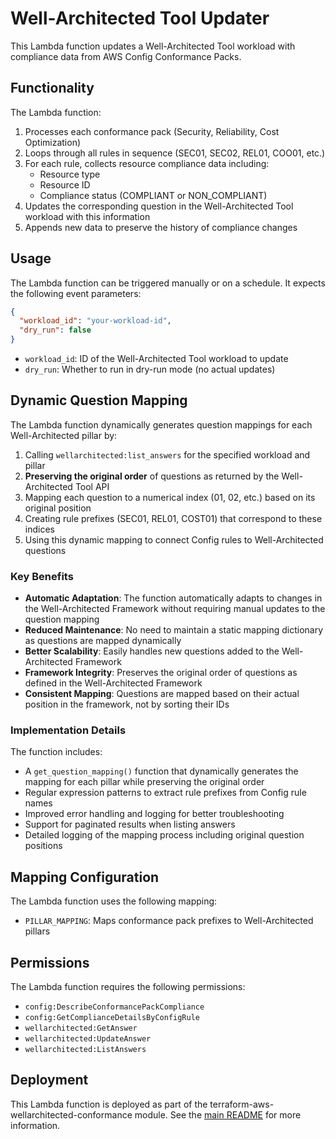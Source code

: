 # Well-Architected Tool Updater

This Lambda function updates a Well-Architected Tool workload with compliance data from AWS Config Conformance Packs.

## Functionality

The Lambda function:

1. Processes each conformance pack (Security, Reliability, Cost Optimization)
2. Loops through all rules in sequence (SEC01, SEC02, REL01, COO01, etc.)
3. For each rule, collects resource compliance data including:
   - Resource type
   - Resource ID
   - Compliance status (COMPLIANT or NON_COMPLIANT)
4. Updates the corresponding question in the Well-Architected Tool workload with this information
5. Appends new data to preserve the history of compliance changes

## Usage

The Lambda function can be triggered manually or on a schedule. It expects the following event parameters:

```json
{
  "workload_id": "your-workload-id",
  "dry_run": false
}
```

- `workload_id`: ID of the Well-Architected Tool workload to update
- `dry_run`: Whether to run in dry-run mode (no actual updates)

## Dynamic Question Mapping

The Lambda function dynamically generates question mappings for each Well-Architected pillar by:

1. Calling `wellarchitected:list_answers` for the specified workload and pillar
2. **Preserving the original order** of questions as returned by the Well-Architected Tool API
3. Mapping each question to a numerical index (01, 02, etc.) based on its original position
4. Creating rule prefixes (SEC01, REL01, COST01) that correspond to these indices
5. Using this dynamic mapping to connect Config rules to Well-Architected questions

### Key Benefits

- **Automatic Adaptation**: The function automatically adapts to changes in the Well-Architected Framework without requiring manual updates to the question mapping
- **Reduced Maintenance**: No need to maintain a static mapping dictionary as questions are mapped dynamically
- **Better Scalability**: Easily handles new questions added to the Well-Architected Framework
- **Framework Integrity**: Preserves the original order of questions as defined in the Well-Architected Framework
- **Consistent Mapping**: Questions are mapped based on their actual position in the framework, not by sorting their IDs

### Implementation Details

The function includes:

- A `get_question_mapping()` function that dynamically generates the mapping for each pillar while preserving the original order
- Regular expression patterns to extract rule prefixes from Config rule names
- Improved error handling and logging for better troubleshooting
- Support for paginated results when listing answers
- Detailed logging of the mapping process including original question positions

## Mapping Configuration

The Lambda function uses the following mapping:

- `PILLAR_MAPPING`: Maps conformance pack prefixes to Well-Architected pillars

## Permissions

The Lambda function requires the following permissions:

- `config:DescribeConformancePackCompliance`
- `config:GetComplianceDetailsByConfigRule`
- `wellarchitected:GetAnswer`
- `wellarchitected:UpdateAnswer`
- `wellarchitected:ListAnswers`

## Deployment

This Lambda function is deployed as part of the terraform-aws-wellarchitected-conformance module. See the [main README](../../README.md) for more information.
